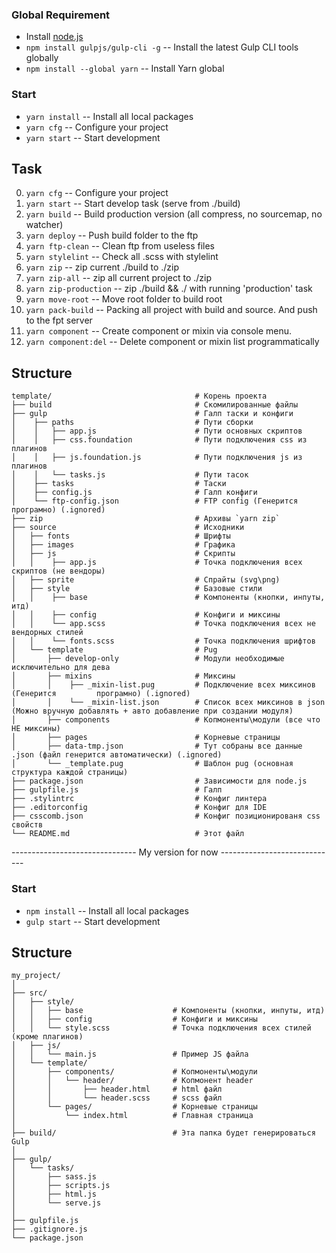 ### Global Requirement

- Install [node.js](https://nodejs.org)
- `npm install gulpjs/gulp-cli -g` -- Install the latest Gulp CLI tools globally
- `npm install --global yarn` -- Install Yarn global

### Start

- `yarn install` -- Install all local packages
- `yarn cfg` -- Configure your project
- `yarn start` -- Start development


## Task

0. `yarn cfg` -- Configure your project
1. `yarn start` -- Start develop task (serve from ./build)
2. `yarn build` -- Build production version (all compress, no sourcemap, no watcher)
3. `yarn deploy` -- Push build folder to the ftp
4. `yarn ftp-clean` -- Clean ftp from useless files
5. `yarn stylelint` -- Check all .scss with stylelint
6. `yarn zip` -- zip current ./build to ./zip
7. `yarn zip-all` -- zip all current project to ./zip
8. `yarn zip-production` -- zip ./build && ./ with running 'production' task
9. `yarn move-root` -- Move root folder to build root
10. `yarn pack-build` -- Packing all project with build and source. And push to the fpt server
11. `yarn component` -- Create component or mixin via console menu.
12. `yarn component:del` -- Delete component or mixin list programmatically

## Structure

```
template/                                # Корень проекта
├── build                                # Скомилированные файлы
├── gulp                                 # Галп таски и конфиги
│    ├── paths                           # Пути сборки
│    │   ├── app.js                      # Пути основных скриптов
│    │   ├── css.foundation              # Пути подключения css из плагинов
│    │   ├── js.foundation.js            # Пути подключения js из плагинов
│    │   └── tasks.js                    # Пути тасок
│    ├── tasks                           # Таски
│    ├── config.js                       # Галп конфиги
│    └── ftp-config.json                 # FTP config (Генерится програмно) (.ignored)
├── zip                                  # Архивы `yarn zip`
├── source                               # Исходники
│   ├── fonts                            # Шрифты
│   ├── images                           # Графика
│   ├── js                               # Скрипты
│   │    ├── app.js                      # Точка подключения всех скриптов (не вендоры)
│   ├── sprite                           # Спрайты (svg\png)
│   ├── style                            # Базовые стили
│   │    ├── base                        # Компоненты (кнопки, инпуты, итд)
│   │    ├── config                      # Конфиги и миксины
│   │    └── app.scss                    # Точка подключения всех не вендорных стилей
│   │    └── fonts.scss                  # Точка подключения шрифтов
│   └── template                         # Pug
│       ├── develop-only                 # Модули необходимые исключительно для дева
│       ├── mixins                       # Миксины
│       │    ├── _mixin-list.pug         # Подключение всех миксинов (Генерится         програмно) (.ignored)
│       │    └── _mixin-list.json        # Список всех миксинов в json (Можно вручную добавлять + авто добавление при создании модуля)
│       ├── components                   # Копмоненты\модули (все что НЕ миксины)
│       ├── pages                        # Корневые страницы
│       ├── data-tmp.json                # Тут собраны все данные .json (файл генерится автоматически) (.ignored)
│       └── _template.pug                # Шаблон pug (основная структура каждой страницы)
├── package.json                         # Зависимости для node.js
├── gulpfile.js                          # Галп
├── .stylintrc                           # Конфиг линтера
├── .editorconfig                        # Конфиг для IDE
├── csscomb.json                         # Конфиг позиционированя css свойств
└── README.md                            # Этот файл

```


------------------------------- My version for now -----------------------------

### Start

- `npm install` -- Install all local packages
- `gulp start` -- Start development


## Structure
```
my_project/
│
├── src/
│   ├── style/
│   │   ├── base                    # Компоненты (кнопки, инпуты, итд)
│   │   ├── config                  # Конфиги и миксины
│   │   └── style.scss              # Точка подключения всех стилей (кроме плагинов)
│   ├── js/
│   │   └── main.js                 # Пример JS файла
│   └── template/
│       ├── components/             # Копмоненты\модули
│       │   └── header/             # Копмонент header
│       │       ├── header.html     # html файл
│       │       └── header.scss     # scss файл
│       └── pages/                  # Корневые страницы
│           └── index.html          # Главная страница
│
├── build/                          # Эта папка будет генерироваться Gulp
│
├── gulp/
│   └── tasks/
│       ├── sass.js
│       ├── scripts.js
│       ├── html.js
│       └── serve.js
│
├── gulpfile.js
├── .gitignore.js
└── package.json